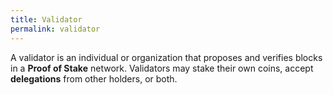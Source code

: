```yaml
---
title: Validator
permalink: validator
---
```


A validator is an individual or organization that proposes and verifies blocks in a **Proof of Stake** network. Validators may stake their own coins, accept **delegations** from other holders, or both.

